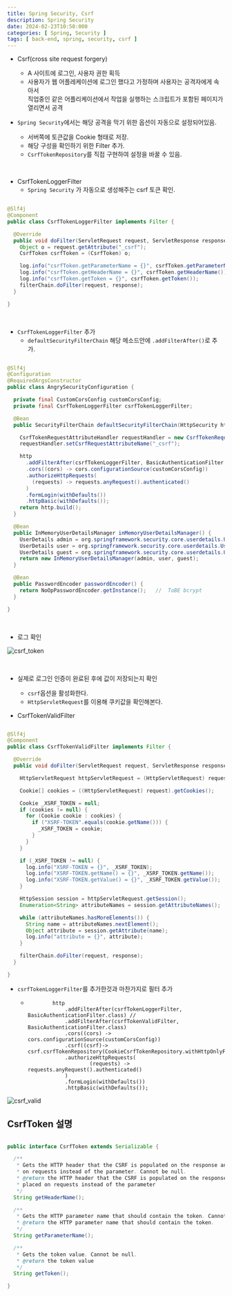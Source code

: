 ```yaml
---
title: Spring Security, Csrf
description: Spring Security
date: 2024-02-23T10:50:000
categories: [ Spring, Security ]
tags: [ back-end, spring, security, csrf ]
---
```


- Csrf(cross site request forgery)
  - A 사이트에 로그인, 사용자 권한 획득
  - 사용자가 웹 어플레케이션에 로그인 했다고 가정하며 사용자는 공격자에게 속아서<br>
    직업중인 같은 어플리케이션에서 작업을 실행하는 스크립트가 포함된 페이지가 열리면서 공격


- ```Spring Security```에서는 해당 공격을 막기 위한 옵션이 자동으로 설정되어있음.
  - 서버쪽에 토큰값을 Cookie 형태로 저장.
  - 해당 구성을 확인하기 위한 Filter 추가.
  - ```CsrfTokenRepository```를 직접 구현하여 설정을 바꿀 수 있음.

<br>

- CsrfTokenLoggerFilter
  - ```Spring Security``` 가 자동으로 생성해주는 csrf 토큰 확인.

```java

@Slf4j
@Component
public class CsrfTokenLoggerFilter implements Filter {

  @Override
  public void doFilter(ServletRequest request, ServletResponse response, FilterChain filterChain) throws IOException, ServletException {
    Object o = request.getAttribute("_csrf");
    CsrfToken csrfToken = (CsrfToken) o;

    log.info("csrfToken.getParameterName = {}", csrfToken.getParameterName());
    log.info("csrfToken.getHeaderName = {}", csrfToken.getHeaderName());
    log.info("csrfToken.getToken = {}", csrfToken.getToken());
    filterChain.doFilter(request, response);
  }

}
```

<br>

- ```CsrfTokenLoggerFilter``` 추가
  - ```defaultSecurityFilterChain``` 해당 메소드안에 ```.addFilterAfter()```로 추가.

```java

@Slf4j
@Configuration
@RequiredArgsConstructor
public class AngrySecurityConfiguration {

  private final CustomCorsConfig customCorsConfig;
  private final CsrfTokenLoggerFilter csrfTokenLoggerFilter;

  @Bean
  public SecurityFilterChain defaultSecurityFilterChain(HttpSecurity http) throws Exception {

    CsrfTokenRequestAttributeHandler requestHandler = new CsrfTokenRequestAttributeHandler();
    requestHandler.setCsrfRequestAttributeName("_csrf");

    http
      .addFilterAfter(csrfTokenLoggerFilter, BasicAuthenticationFilter.class) //
      .cors((cors) -> cors.configurationSource(customCorsConfig))
      .authorizeHttpRequests(
        (requests) -> requests.anyRequest().authenticated()
      )
      .formLogin(withDefaults())
      .httpBasic(withDefaults());
    return http.build();
  }

  @Bean
  public InMemoryUserDetailsManager inMemoryUserDetailsManager() {
    UserDetails admin = org.springframework.security.core.userdetails.User.withUsername("admin").password("12345").roles("admin").build();
    UserDetails user = org.springframework.security.core.userdetails.User.withUsername("user").password("12345").roles("user").build();
    UserDetails guest = org.springframework.security.core.userdetails.User.withUsername("guest").password("12345").roles("guest").build();
    return new InMemoryUserDetailsManager(admin, user, guest);
  }

  @Bean
  public PasswordEncoder passwordEncoder() {
    return NoOpPasswordEncoder.getInstance();   //  ToBE bcrypt
  }

}
```

<br>

- 로그 확인

![csrf_token](https://github.com/AngryPig123/AngryPig123.github.io/assets/86225268/20601f1e-a200-4669-a653-cf58aa81a1a0)


<br>

- 실제로 로그인 인증이 완료된 후에 값이 저장되는지 확인
  - ```csrf```옵션을 활성화한다.
  - ```HttpServletRequest```를 이용해 쿠키값을 확인해본다.


- CsrfTokenValidFilter

```java

@Slf4j
@Component
public class CsrfTokenValidFilter implements Filter {

  @Override
  public void doFilter(ServletRequest request, ServletResponse response, FilterChain filterChain) throws IOException, ServletException {

    HttpServletRequest httpServletRequest = (HttpServletRequest) request;

    Cookie[] cookies = ((HttpServletRequest) request).getCookies();

    Cookie _XSRF_TOKEN = null;
    if (cookies != null) {
      for (Cookie cookie : cookies) {
        if ("XSRF-TOKEN".equals(cookie.getName())) {
          _XSRF_TOKEN = cookie;
        }
      }
    }

    if (_XSRF_TOKEN != null) {
      log.info("XSRF-TOKEN = {}", _XSRF_TOKEN);
      log.info("XSRF-TOKEN.getName() = {}", _XSRF_TOKEN.getName());
      log.info("XSRF-TOKEN.getValue() = {}", _XSRF_TOKEN.getValue());
    }

    HttpSession session = httpServletRequest.getSession();
    Enumeration<String> attributeNames = session.getAttributeNames();

    while (attributeNames.hasMoreElements()) {
      String name = attributeNames.nextElement();
      Object attribute = session.getAttribute(name);
      log.info("attribute = {}", attribute);
    }

    filterChain.doFilter(request, response);
  }

}
```

- ```csrfTokenLoggerFilter```를 추가한것과 마찬가지로 필터 추가
  - ```text
            http
                .addFilterAfter(csrfTokenLoggerFilter, BasicAuthenticationFilter.class) //
                .addFilterAfter(csrfTokenValidFilter, BasicAuthenticationFilter.class)
                .cors((cors) -> cors.configurationSource(customCorsConfig))
                .csrf((csrf)-> csrf.csrfTokenRepository(CookieCsrfTokenRepository.withHttpOnlyFalse()))
                .authorizeHttpRequests(
                        (requests) -> requests.anyRequest().authenticated()
                )
                .formLogin(withDefaults())
                .httpBasic(withDefaults());
    ```

![csrf_valid](https://github.com/AngryPig123/AngryPig123.github.io/assets/86225268/2e15c3e8-bcfd-42c3-ad0a-3044f07c5fda)


<h2> CsrfToken 설명 </h2>

```java

public interface CsrfToken extends Serializable {

  /**
   * Gets the HTTP header that the CSRF is populated on the response and can be placed
   * on requests instead of the parameter. Cannot be null.
   * @return the HTTP header that the CSRF is populated on the response and can be
   * placed on requests instead of the parameter
   */
  String getHeaderName();

  /**
   * Gets the HTTP parameter name that should contain the token. Cannot be null.
   * @return the HTTP parameter name that should contain the token.
   */
  String getParameterName();

  /**
   * Gets the token value. Cannot be null.
   * @return the token value
   */
  String getToken();

}

```
